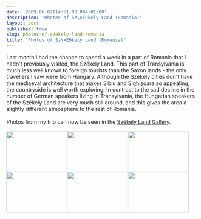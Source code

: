 ```yaml
---
date: '2009-06-07T14:51:00.004+01:00'
description: "Photos of Sz\xE9kely Land (Romania)"
layout: post
published: true
slug: photos-of-szekely-land-romania
title: "Photos of Sz\xE9kely Land (Romania)"
---
```


Last month I had the chance to spend a week in a part of Romania that I hadn't previously visited, the Székely Land. This part of Transylvania is much less well known to foreign tourists than the Saxon lands - the only travellers I saw were from Hungary. Although the Székely cities don't have the mediaeval architecture that makes Sibiu and Sighi&#x15f;oara so appealing, the countryside is well worth exploring. In contrast to the sad decline in the number of German speakers living in Transylvania, the Hungarian speakers of the Székely Land are very much still around, and this gives the area a slightly different atmosphere to the rest of Romania.<br /><br />Photos from my trip can now be seen in the <a href="http://www.pbase.com/alangrant/romania_7">Székely Land Gallery</a>.<br /><br /><a href="http://www.pbase.com/alangrant/image/113438493"><img alt="" border="0" src="http://www.pbase.com/alangrant/image/113438493/small.jpg" style="cursor: pointer; cursor: hand; width: 160px; height: 107px;" /></a><a href="http://www.pbase.com/alangrant/image/113438440"><img alt="" border="0" src="http://www.pbase.com/alangrant/image/113438440/small.jpg" style="cursor: pointer; cursor: hand; width: 160px; height: 107px;" /></a><a href="http://www.pbase.com/alangrant/image/113438490"><img alt="" border="0" src="http://www.pbase.com/alangrant/image/113438490/small.jpg" style="cursor: pointer; cursor: hand; width: 160px; height: 107px;" /></a><a href="http://www.pbase.com/alangrant/image/113438469"><img alt="" border="0" src="http://www.pbase.com/alangrant/image/113438469/small.jpg" style="cursor: pointer; cursor: hand; width: 160px; height: 107px;" /></a><a href="http://www.pbase.com/alangrant/image/113438494"><img alt="" border="0" src="http://www.pbase.com/alangrant/image/113438494/small.jpg" style="cursor: pointer; cursor: hand; width: 160px; height: 107px;" /></a><a href="http://www.pbase.com/alangrant/image/113438502"><img alt="" border="0" src="http://www.pbase.com/alangrant/image/113438502/small.jpg" style="cursor: pointer; cursor: hand; width: 160px; height: 107px;" /></a>